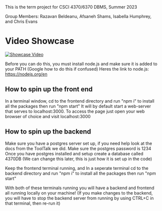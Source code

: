 This is the term project for CSCI 4370/6370 DBMS, Summer 2023

Group Members: Razavan Beldeanu, Afsaneh Shams, Isabella Humphrey, and Chris Evans

# Video Showcase
[![Showcase Video](https://img.youtube.com/vi/WIqOLOloxZE/0.jpg)](https://www.youtube.com/watch?v=WIqOLOloxZE)




Before you can do this, you must install node.js and make sure it is added to your PATH (Google how to do this if confused)
Heres the link to node.js: https://nodejs.org/en


## How to spin up the front end

In a terminal window, cd to the frontend directory and run "npm i" to install all the packages then run "npm start"
It will by default start a web-server that serves to localhost:3000.
To access the page just open your web browser of choice and visit localhost:3000


## How to spin up the backend

Make sure you have a postgres server set up, if you need help look at the docs from the ToolTalk we did. Make sure the postgres password is 1234
Once you have postgres installed and setup create a database called 4370DB (We can change this later, this is just how it is set up in the code)

Keep the frontend terminal running, and In a seperate terminal cd to the backend directory and run "npm i" to install all the packages then run "npm start"


With both of these terminals running you will have a backend and frontend all running locally on your machine! (If you make changes to the backend, you will have to stop the backend server from running by using CTRL+C in that terminal, then re-run it) 



